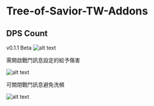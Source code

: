 # Tree-of-Savior-TW-Addons
## DPS Count
v0.1.1 Beta
![alt text](https://i.imgur.com/Ih0oFoj.png)

需開啟戰鬥訊息設定的給予傷害

![alt text](https://i.imgur.com/CaKPRxN.png)

可關閉戰鬥訊息避免洗頻

![alt text](https://i.imgur.com/rAgGaOx.png)
